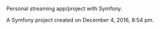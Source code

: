Personal streaming app/project with Symfony.

A Symfony project created on December 4, 2016, 8:54 pm.
